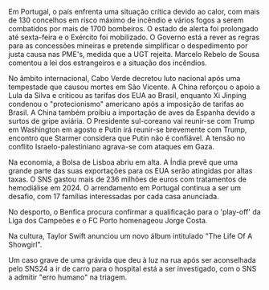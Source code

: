Em Portugal, o país enfrenta uma situação crítica devido ao calor, com mais de 130 concelhos em risco máximo de incêndio e vários fogos a serem combatidos por mais de 1700 bombeiros. O estado de alerta foi prolongado até sexta-feira e o Exército foi mobilizado. O Governo está a rever as regras para as concessões mineiras e pretende simplificar o despedimento por justa causa nas PME's, medida que a UGT rejeita. Marcelo Rebelo de Sousa comentou a lei dos estrangeiros e a situação dos incêndios.

No âmbito internacional, Cabo Verde decretou luto nacional após uma tempestade que causou mortes em São Vicente. A China reforçou o apoio a Lula da Silva e criticou as tarifas dos EUA ao Brasil, enquanto Xi Jinping condenou o "protecionismo" americano após a imposição de tarifas ao Brasil. A China também proibiu a importação de aves da Espanha devido a surtos de gripe aviária. O Presidente sul-coreano vai reunir-se com Trump em Washington em agosto e Putin irá reunir-se brevemente com Trump, encontro que Starmer considera que Putin não é confiável. A tensão no conflito Israelo-palestiniano agrava-se com ataques em Gaza.

Na economia, a Bolsa de Lisboa abriu em alta. A Índia prevê que uma grande parte das suas exportações para os EUA serão atingidas por altas taxas. O SNS gastou mais de 236 milhões de euros com tratamentos de hemodiálise em 2024. O arrendamento em Portugal continua a ser um desafio, com 17 famílias interessadas por cada casa anunciada.

No desporto, o Benfica procura confirmar a qualificação para o 'play-off' da Liga dos Campeões e o FC Porto homenageou Jorge Costa.

Na cultura, Taylor Swift anunciou um novo álbum intitulado "The Life Of A Showgirl".

Um caso grave de uma grávida que deu à luz na rua após ser aconselhada pelo SNS24 a ir de carro para o hospital está a ser investigado, com o SNS a admitir "erro humano" na triagem.